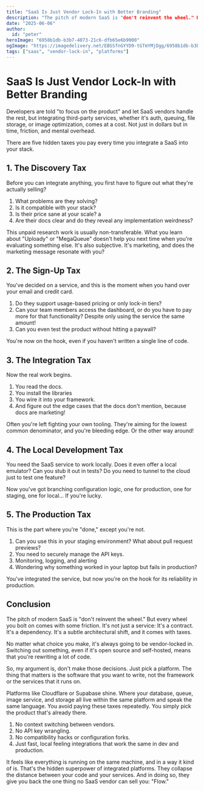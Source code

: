 ```yaml
---
title: "SaaS Is Just Vendor Lock-In with Better Branding"
description: "The pitch of modern SaaS is "don't reinvent the wheel." But every wheel you bolt on comes with some friction."
date: "2025-06-06"
author:
  id: "peter"
heroImage: "6958b1db-b3b7-4073-21c6-dfb65e6b9000"
ogImage: "https://imagedelivery.net/EBSSfnGYYD9-tGTmYMjDgg/6958b1db-b3b7-4073-21c6-dfb65e6b9000/public"
tags: ["saas", "vendor-lock-in", "platforms"]
---
```


# SaaS Is Just Vendor Lock-In with Better Branding

Developers are told "to focus on the product" and let SaaS vendors handle the rest, but integrating third-party services, whether it's auth, queuing, file storage, or image optimization, comes at a cost. Not just in dollars but in time, friction, and mental overhead.

There are five hidden taxes you pay every time you integrate a SaaS into your stack.

## 1. The Discovery Tax

Before you can integrate anything, you first have to figure out what they're actually selling?

1.  What problems are they solving?
2.  Is it compatible with your stack?
3.  Is their price sane at your scale? a
4.  Are their docs clear and do they reveal any implementation weirdness?

This unpaid research work is usually non-transferable. What you learn about "Uploady" or "MegaQueue" doesn't help you next time when you're evaluating something else. It's also subjective. It's marketing, and does the marketing message resonate with you?

## 2. The Sign-Up Tax

You've decided on a service, and this is the moment when you hand over your email and credit card.

1. Do they support usage-based pricing or only lock-in tiers?
2. Can your team members access the dashboard, or do you have to pay more for that functionality? Despite only using the service the same amount!
3. Can you even test the product without hitting a paywall?

You're now on the hook, even if you haven't written a single line of code.

## 3. The Integration Tax

Now the real work begins.

1. You read the docs.
2. You install the libraries
3. You wire it into your framework.
4. And figure out the edge cases that the docs don't mention, because docs are marketing!

Often you're left fighting your own tooling. They're aiming for the lowest common denominator, and you're bleeding edge. Or the other way around!

## 4. The Local Development Tax

You need the SaaS service to work locally. Does it even offer a local emulator? Can you stub it out in tests? Do you need to tunnel to the cloud just to test one feature?

Now you've got branching configuration logic, one for production, one for staging, one for local… If you're lucky.

## 5. The Production Tax

This is the part where you're "done," except you're not.

1. Can you use this in your staging environment? What about pull request previews?
2. You need to securely manage the API keys.
3. Monitoring, logging, and alerting
4. Wondering why something worked in your laptop but fails in production?

You've integrated the service, but now you're on the hook for its reliability in production.

## Conclusion

The pitch of modern SaaS is "don't reinvent the wheel." But every wheel you bolt on comes with some friction. It's not just a service: It's a contract. It's a dependency. It's a subtle architectural shift, and it comes with taxes.

No matter what choice you make, it's always going to be vendor-locked in. Switching out something, even if it's open source and self-hosted, means that you're rewriting a lot of code.

So, my argument is, don't make those decisions. Just pick a platform. The thing that matters is the software that you want to write, not the framework or the services that it runs on.

Platforms like Cloudflare or Supabase shine. Where your database, queue, image service, and storage all live within the same platform and speak the same language. You avoid paying these taxes repeatedly. You simply pick the product that's already there.

1.  No context switching between vendors.
2.  No API key wrangling.
3.  No compatibility hacks or configuration forks.
4.  Just fast, local feeling integrations that work the same in dev and production.

It feels like everything is running on the same machine, and in a way it kind of is. That's the hidden superpower of integrated platforms. They collapse the distance between your code and your services. And in doing so, they give you back the one thing no SaaS vendor can sell you: "Flow."
